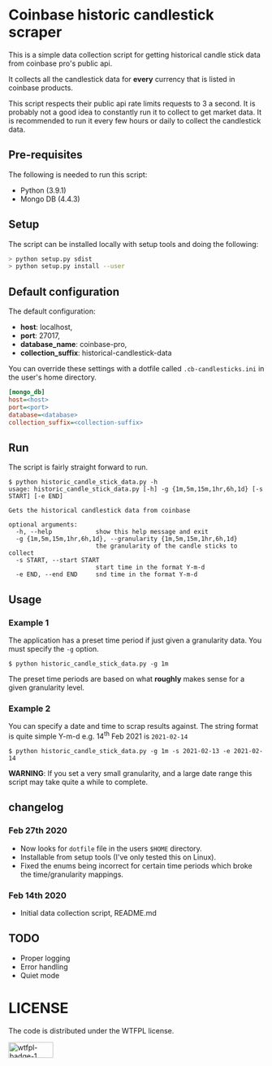 # Coinbase historic candlestick scraper

This is a simple data collection script for getting historical candle stick data from coinbase pro's public api.

It collects all the candlestick data for **every** currency that is listed in coinbase products.

This script respects their public api rate limits requests to 3 a second. 
It is probably not a good idea to constantly run it to collect to get market data. 
It is recommended to run it every few hours or daily to collect the candlestick data.

## Pre-requisites

The following is needed to run this script:

* Python (3.9.1)
* Mongo DB (4.4.3)

## Setup

The script can be installed locally with setup tools and doing the following:

```bash
> python setup.py sdist
> python setup.py install --user
```

## Default configuration

The default configuration:

* **host**: localhost,
* **port**: 27017,
* **database_name**: coinbase-pro,
* **collection_suffix**: historical-candlestick-data

You can override these settings with a dotfile called `.cb-candlesticks.ini` in the user's home directory.

```ini
[mongo_db]
host=<host>
port=<port>
database=<database>
collection_suffix=<collection-suffix>
```

## Run

The script is fairly straight forward to run.

```
$ python historic_candle_stick_data.py -h
usage: historic_candle_stick_data.py [-h] -g {1m,5m,15m,1hr,6h,1d} [-s START] [-e END]

Gets the historical candlestick data from coinbase

optional arguments:
  -h, --help            show this help message and exit
  -g {1m,5m,15m,1hr,6h,1d}, --granularity {1m,5m,15m,1hr,6h,1d}
                        the granularity of the candle sticks to collect
  -s START, --start START
                        start time in the format Y-m-d
  -e END, --end END     snd time in the format Y-m-d
```

## Usage

### Example 1

The application has a preset time period if just given a granularity data. You must specify the `-g` option.

```
$ python historic_candle_stick_data.py -g 1m
```

The preset time periods are based on what **roughly** makes sense for a given granularity level. 

### Example 2

You can specify a date and time to scrap results against. 
The string format is quite simple Y-m-d e.g. 14<sup>th</sup> Feb 2021 is `2021-02-14`  

```
$ python historic_candle_stick_data.py -g 1m -s 2021-02-13 -e 2021-02-14
```

**WARNING**: If you set a very small granularity, and a large date range this script may take quite a while to complete.

## changelog

### Feb 27th 2020

* Now looks for `dotfile` file in the users `$HOME` directory.
* Installable from setup tools (I've only tested this on Linux).
* Fixed the enums being incorrect for certain time periods which broke the time/granularity mappings.

### Feb 14th 2020

* Initial data collection script, README.md

## TODO 

* Proper logging
* Error handling
* Quiet mode

# LICENSE

The code is distributed under the WTFPL license.

<a href="http://www.wtfpl.net/download/wtfpl-badge-1/" rel="attachment wp-att-49"><img alt="wtfpl-badge-1" src="http://www.wtfpl.net/wp-content/uploads/2012/12/wtfpl-badge-1.png" width="88" height="31"></a>
